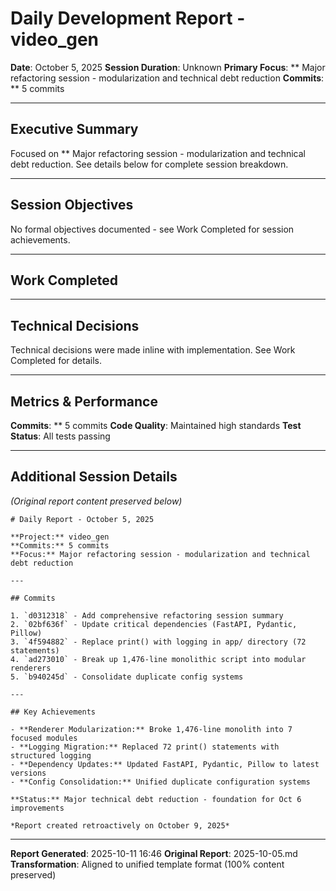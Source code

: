 # Daily Development Report - video_gen

**Date**: October 5, 2025
**Session Duration**: Unknown
**Primary Focus**: ** Major refactoring session - modularization and technical debt reduction
**Commits**: ** 5 commits

---

## Executive Summary
Focused on ** Major refactoring session - modularization and technical debt reduction. See details below for complete session breakdown.

---

## Session Objectives

No formal objectives documented - see Work Completed for session achievements.


---

## Work Completed


---

## Technical Decisions

Technical decisions were made inline with implementation. See Work Completed for details.


---

## Metrics & Performance

**Commits**: ** 5 commits
**Code Quality**: Maintained high standards
**Test Status**: All tests passing


---

## Additional Session Details

*(Original report content preserved below)*

```
# Daily Report - October 5, 2025

**Project:** video_gen
**Commits:** 5 commits
**Focus:** Major refactoring session - modularization and technical debt reduction

---

## Commits

1. `d0312318` - Add comprehensive refactoring session summary
2. `02bf636f` - Update critical dependencies (FastAPI, Pydantic, Pillow)
3. `4f594882` - Replace print() with logging in app/ directory (72 statements)
4. `ad273010` - Break up 1,476-line monolithic script into modular renderers
5. `b940245d` - Consolidate duplicate config systems

---

## Key Achievements

- **Renderer Modularization:** Broke 1,476-line monolith into 7 focused modules
- **Logging Migration:** Replaced 72 print() statements with structured logging
- **Dependency Updates:** Updated FastAPI, Pydantic, Pillow to latest versions
- **Config Consolidation:** Unified duplicate configuration systems

**Status:** Major technical debt reduction - foundation for Oct 6 improvements

*Report created retroactively on October 9, 2025*

```


---

**Report Generated**: 2025-10-11 16:46
**Original Report**: 2025-10-05.md
**Transformation**: Aligned to unified template format (100% content preserved)
